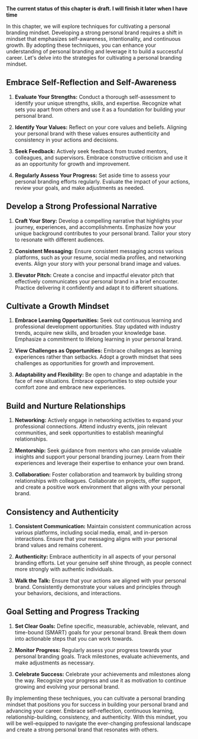 **The current status of this chapter is draft. I will finish it later when I have time**

In this chapter, we will explore techniques for cultivating a personal branding mindset. Developing a strong personal brand requires a shift in mindset that emphasizes self-awareness, intentionality, and continuous growth. By adopting these techniques, you can enhance your understanding of personal branding and leverage it to build a successful career. Let's delve into the strategies for cultivating a personal branding mindset.

Embrace Self-Reflection and Self-Awareness
------------------------------------------

1. **Evaluate Your Strengths:** Conduct a thorough self-assessment to identify your unique strengths, skills, and expertise. Recognize what sets you apart from others and use it as a foundation for building your personal brand.

2. **Identify Your Values:** Reflect on your core values and beliefs. Aligning your personal brand with these values ensures authenticity and consistency in your actions and decisions.

3. **Seek Feedback:** Actively seek feedback from trusted mentors, colleagues, and supervisors. Embrace constructive criticism and use it as an opportunity for growth and improvement.

4. **Regularly Assess Your Progress:** Set aside time to assess your personal branding efforts regularly. Evaluate the impact of your actions, review your goals, and make adjustments as needed.

Develop a Strong Professional Narrative
---------------------------------------

1. **Craft Your Story:** Develop a compelling narrative that highlights your journey, experiences, and accomplishments. Emphasize how your unique background contributes to your personal brand. Tailor your story to resonate with different audiences.

2. **Consistent Messaging:** Ensure consistent messaging across various platforms, such as your resume, social media profiles, and networking events. Align your story with your personal brand image and values.

3. **Elevator Pitch:** Create a concise and impactful elevator pitch that effectively communicates your personal brand in a brief encounter. Practice delivering it confidently and adapt it to different situations.

Cultivate a Growth Mindset
--------------------------

1. **Embrace Learning Opportunities:** Seek out continuous learning and professional development opportunities. Stay updated with industry trends, acquire new skills, and broaden your knowledge base. Emphasize a commitment to lifelong learning in your personal brand.

2. **View Challenges as Opportunities:** Embrace challenges as learning experiences rather than setbacks. Adopt a growth mindset that sees challenges as opportunities for growth and improvement.

3. **Adaptability and Flexibility:** Be open to change and adaptable in the face of new situations. Embrace opportunities to step outside your comfort zone and embrace new experiences.

Build and Nurture Relationships
-------------------------------

1. **Networking:** Actively engage in networking activities to expand your professional connections. Attend industry events, join relevant communities, and seek opportunities to establish meaningful relationships.

2. **Mentorship:** Seek guidance from mentors who can provide valuable insights and support your personal branding journey. Learn from their experiences and leverage their expertise to enhance your own brand.

3. **Collaboration:** Foster collaboration and teamwork by building strong relationships with colleagues. Collaborate on projects, offer support, and create a positive work environment that aligns with your personal brand.

Consistency and Authenticity
----------------------------

1. **Consistent Communication:** Maintain consistent communication across various platforms, including social media, email, and in-person interactions. Ensure that your messaging aligns with your personal brand values and remains coherent.

2. **Authenticity:** Embrace authenticity in all aspects of your personal branding efforts. Let your genuine self shine through, as people connect more strongly with authentic individuals.

3. **Walk the Talk:** Ensure that your actions are aligned with your personal brand. Consistently demonstrate your values and principles through your behaviors, decisions, and interactions.

Goal Setting and Progress Tracking
----------------------------------

1. **Set Clear Goals:** Define specific, measurable, achievable, relevant, and time-bound (SMART) goals for your personal brand. Break them down into actionable steps that you can work towards.

2. **Monitor Progress:** Regularly assess your progress towards your personal branding goals. Track milestones, evaluate achievements, and make adjustments as necessary.

3. **Celebrate Success:** Celebrate your achievements and milestones along the way. Recognize your progress and use it as motivation to continue growing and evolving your personal brand.

By implementing these techniques, you can cultivate a personal branding mindset that positions you for success in building your personal brand and advancing your career. Embrace self-reflection, continuous learning, relationship-building, consistency, and authenticity. With this mindset, you will be well-equipped to navigate the ever-changing professional landscape and create a strong personal brand that resonates with others.
